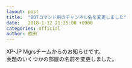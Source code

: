 ```yaml
---
layout: post
title:  "BOTコマンド用のチャンネル名を変更しました"
date:   2018-1-12 21:25:00 +0900
categories: official
author: 依田
---  
```

XP-JP Mgrsチームからのお知らせです。  
表題のいくつかの部屋の名前を変更しました。  

